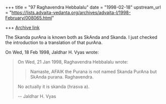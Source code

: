 +++
title = "97 Raghavendra Hebbalalu"
date = "1998-02-18"
upstream_url = "https://lists.advaita-vedanta.org/archives/advaita-l/1998-February/008065.html"

+++
[Archive link](https://lists.advaita-vedanta.org/archives/advaita-l/1998-February/008065.html)

The Skanda purAna is known both as SkAnda and Skanda. I just checked the
introduction to a translation of that purAna.

On Wed, 18 Feb 1998, Jaldhar H. Vyas wrote:

> On Wed, 21 Jan 1998, Raghavendra Hebbalalu wrote:
>
> > Namaste,
> >         AFAIK the Purana is not named Skanda PurAna but SkAnda purana.
> > Raghavendra.
> >
>
> No actually it is skanda (hrasva a).
>
> --
> Jaldhar H. Vyas <jaldhar at braincells.com>
>

